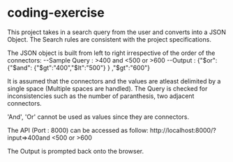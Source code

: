 # coding-exercise
This project takes in a search query from the user and converts into a JSON Object. The Search rules are consistent with the project specifications.

The JSON object is built from left to right irrespective of the order of the connectors:
--Sample Query : >400 and <500 or >600
--Output : {"$or":
                  {"$and":
                          {"$gt":"400","$lt":"500"}
                  }
            ,"$gt":"600"}
            
It is assumed that the connectors and the values are atleast delimited by a single space (Multiple spaces are handled). The Query is checked for inconsistencies such as the number of paranthesis, two adjacent connectors.

'And', 'Or' cannot be used as values since they are connectors.

The API (Port : 8000) can be accessed as follow:
http://localhost:8000/?input=>400and <500 or >600

The Output is prompted back onto the browser.

